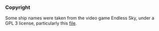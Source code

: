 ### Copyright

Some ship names were taken from the video game Endless Sky, under a GPL 3
license, particularly this [file](https://github.com/endless-sky/endless-sky/blob/master/data/human/names.txt).
